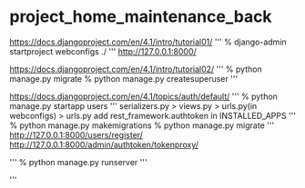 # project_home_maintenance_back

https://docs.djangoproject.com/en/4.1/intro/tutorial01/
'''
% django-admin startproject webconfigs ./
'''
http://127.0.0.1:8000/

https://docs.djangoproject.com/en/4.1/intro/tutorial02/
'''
% python manage.py migrate
% python manage.py createsuperuser
'''

https://docs.djangoproject.com/en/4.1/topics/auth/default/
'''
% python manage.py startapp users
'''
serializers.py > views.py > urls.py(in webconfigs) > urls.py
add rest_framework.authtoken in INSTALLED_APPS
'''
% python manage.py makemigrations
% python manage.py migrate
'''
http://127.0.0.1:8000/users/register/
http://127.0.0.1:8000/admin/authtoken/tokenproxy/

'''
% python manage.py runserver
'''

'''
